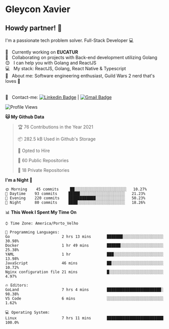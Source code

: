 # Gleycon Xavier

## Howdy partner! 👋

I'm a passionate tech problem solver.
Full-Stack Developer :computer:

 :rocket:  &nbsp; Currently working on **EUCATUR**
 <br/> :purple_heart: &nbsp; Collaborating on projects with Back-end development utilizing Golang
 <br/> :blush: &nbsp; I can help you with Golang and ReactJS
 <br/> :computer: &nbsp; My stack: ReactJS, Golang, React Native & Typescript
 <br/> 💬  &nbsp; About me: Software engineering enthusiast, Guild Wars 2 nerd that's loves :apple:
 <br/>
 <br/>
 <br/> :email: &nbsp; Contact-me: [![Linkedin Badge](https://img.shields.io/badge/-GleyconXavier-blue?style=flat-square&logo=Linkedin&logoColor=white&link=https://www.linkedin.com/in/gleyconxavier/)](https://www.linkedin.com/in/gleyconxavier/) 
| 
[![Gmail Badge](https://img.shields.io/badge/-gleyconxcarlos@gmail.com-c14438?style=flat-square&logo=Gmail&logoColor=white&link=mailto:gleyconxcarlos@gmail.com)](mailto:gleyconxcarlos@gmail.com)

<!--START_SECTION:waka-->
![Profile Views](http://img.shields.io/badge/Profile%20Views-0-blue)

**🐱 My Github Data** 

> 🏆 76 Contributions in the Year 2021
 > 
> 📦 282.5 kB Used in Github's Storage 
 > 
> 💼 Opted to Hire
 > 
> 📜 60 Public Repositories 
 > 
> 🔑 18 Private Repositories  
 > 
**I'm a Night 🦉** 

```text
🌞 Morning    45 commits     ██░░░░░░░░░░░░░░░░░░░░░░░   10.27% 
🌆 Daytime    93 commits     █████░░░░░░░░░░░░░░░░░░░░   21.23% 
🌃 Evening    220 commits    ████████████░░░░░░░░░░░░░   50.23% 
🌙 Night      80 commits     ████░░░░░░░░░░░░░░░░░░░░░   18.26%

```


📊 **This Week I Spent My Time On** 

```text
⌚︎ Time Zone: America/Porto_Velho

💬 Programming Languages: 
Go                       2 hrs 13 mins       ███████░░░░░░░░░░░░░░░░░░   30.98% 
Docker                   1 hr 49 mins        ██████░░░░░░░░░░░░░░░░░░░   25.38% 
YAML                     1 hr                ███░░░░░░░░░░░░░░░░░░░░░░   13.98% 
JavaScript               46 mins             ██░░░░░░░░░░░░░░░░░░░░░░░   10.72% 
Nginx configuration file 21 mins             █░░░░░░░░░░░░░░░░░░░░░░░░   4.97%

🔥 Editors: 
GoLand                   7 hrs 4 mins        ████████████████████████░   98.38% 
VS Code                  6 mins              ░░░░░░░░░░░░░░░░░░░░░░░░░   1.62%

💻 Operating System: 
Linux                    7 hrs 11 mins       █████████████████████████   100.0%

```


<!--END_SECTION:waka-->
